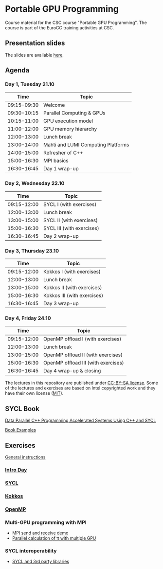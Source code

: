 # Portable GPU Programming

Course material for the CSC course "Portable GPU Programming". The course is
part of the EuroCC training activities at CSC.

## Presentation slides

The slides are available [here](https://csc-training.github.io/portable-gpu-programming/).

## Agenda

### Day 1, Tuesday 21.10

| Time         | Topic |
| ----         | ----- |
| 09:15-09:30  | Welcome
| 09:30-10:15  | Parallel Computing & GPUs
| 10:15-11:00  | GPU execution model
| 11:00-12:00  | GPU memory hierarchy
| 12:00-13:00  | Lunch break
| 13:00-14:00  | Mahti and LUMI  Computing Platforms
| 14:00-15:00  | Refresher of C++
| 15:00-16:30  | MPI basics
| 16:30-16:45  | Day 1 wrap-up

### Day 2, Wednesday 22.10

| Time         | Topic |
| ----         | ----- |
| 09:15-12:00  | SYCL I (with exercises)
| 12:00-13:00  | Lunch break
| 13:00-15:00  | SYCL II (with exercises)
| 15:00-16:30  | SYCL III (with exercises)
| 16:30-16:45  | Day 2 wrap-up

### Day 3, Thursday 23.10

| Time         | Topic |
| ----         | ----- |
| 09:15-12:00  | Kokkos I (with exercises)
| 12:00-13:00  | Lunch break
| 13:00-15:00  | Kokkos II (with exercises)
| 15:00-16:30  | Kokkos III (with exercises)
| 16:30-16:45  | Day 3 wrap-up

### Day 4, Friday 24.10

| Time         | Topic |
| ----         | ----- |
| 09:15-12:00  | OpenMP offload I (with exercises)
| 12:00-13:00  | Lunch break
| 13:00-15:00  | OpenMP offload II (with exercises)
| 15:00-16:30  | OpenMP offload III (with exercises)
| 16:30-16:45  | Day 4 wrap-up & closing

The lectures in this repository are published under [CC-BY-SA license](https://creativecommons.org/licenses/by-nc/4.0/). Some of the lectures and exercises are based on Intel copyrighted work and they have their own license ([MIT](https://spdx.org/licenses/MIT.html)).

## SYCL Book

[Data Parallel C++ Programming Accelerated Systems Using C++ and SYCL](https://link.springer.com/book/10.1007/978-1-4842-9691-2)

[Book Examples](https://github.com/Apress/data-parallel-CPP.git)

## Exercises

[General instructions](exercises_instructions.md)

### [Intro Day](intro-day)
### [SYCL](sycl/exercises)
### [Kokkos](kokkos)
### [OpenMP](openmp)

### Multi-GPU programming with MPI
- [MPI send and receive demo](exercises/sycl/08-mpi)
- [Parallel calculation of π with multiple GPU](exercises/sycl/11-pi/)

### SYCL interoperability
- [SYCL and 3rd party libraries](exercises/sycl/09-interoperability/)
